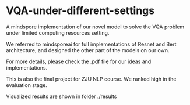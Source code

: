# VQA-under-different-settings
A mindspore implementation of our novel model to solve the VQA problem under limited computing resources setting.

We referred to mindsporeai for full implementations of Resnet and Bert architecture, and designed the other part of the models on our own.

For more details, please check the .pdf file for our ideas and implementations.

This is also the final project for ZJU NLP course. We ranked high in the evaluation stage.

Visualized results are shown in folder ./results
